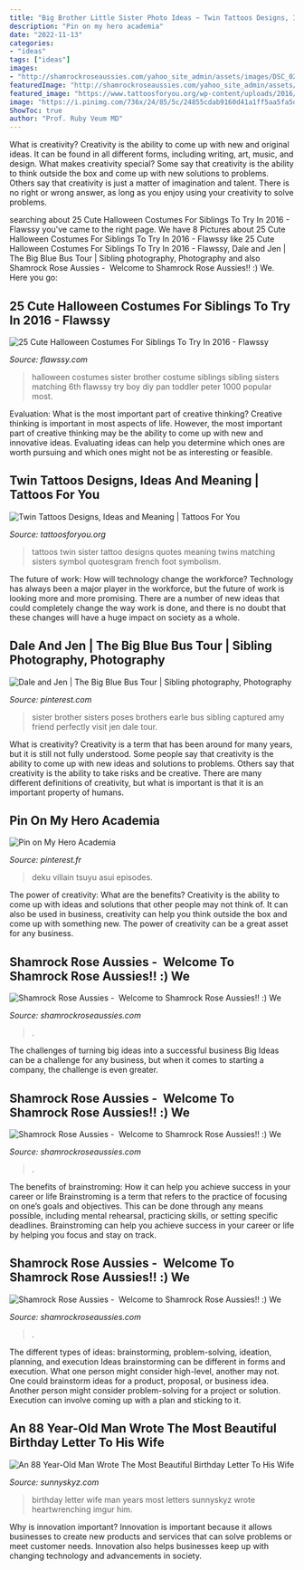 ```yaml
---
title: "Big Brother Little Sister Photo Ideas ~ Twin Tattoos Designs, Ideas And Meaning"
description: "Pin on my hero academia"
date: "2022-11-13"
categories:
- "ideas"
tags: ["ideas"]
images:
- "http://shamrockroseaussies.com/yahoo_site_admin/assets/images/DSC_0207.114214806_std.jpg"
featuredImage: "http://shamrockroseaussies.com/yahoo_site_admin/assets/images/DSC_0356.301152256_std.JPG"
featured_image: "https://www.tattoosforyou.org/wp-content/uploads/2016/03/Twin-Tattoos-for-Girls.jpg"
image: "https://i.pinimg.com/736x/24/85/5c/24855cdab9160d41a1ff5aa5fa5d3dc4--brother-sister-baby-sister.jpg"
ShowToc: true
author: "Prof. Ruby Veum MD"
---
```



What is creativity?
Creativity is the ability to come up with new and original ideas. It can be found in all different forms, including writing, art, music, and design. What makes creativity special? Some say that creativity is the ability to think outside the box and come up with new solutions to problems. Others say that creativity is just a matter of imagination and talent. There is no right or wrong answer, as long as you enjoy using your creativity to solve problems.

	

		
searching about 25 Cute Halloween Costumes For Siblings To Try In 2016 - Flawssy you've came to the right page. We have 8 Pictures about 25 Cute Halloween Costumes For Siblings To Try In 2016 - Flawssy like 25 Cute Halloween Costumes For Siblings To Try In 2016 - Flawssy, Dale and Jen | The Big Blue Bus Tour | Sibling photography, Photography and also Shamrock Rose Aussies - ﻿﻿﻿ Welcome to Shamrock Rose Aussies!! :) We. Here you go:
		
    
## 25 Cute Halloween Costumes For Siblings To Try In 2016 - Flawssy

<img loading=lazy src="http://flawssy.com/wp-content/uploads/2016/05/Peter-Pan-Brother-Sister-Sibling-Halloween-Costume.jpg" onerror="this.onerror=null;this.src='https://tse3.mm.bing.net/th?id=OIP.vz91n9ZVIDA-DDHTp_QKZgHaLH&amp;pid=15.1';" alt="25 Cute Halloween Costumes For Siblings To Try In 2016 - Flawssy">

_Source: flawssy.com_

>halloween costumes sister brother costume siblings sibling sisters matching 6th flawssy try boy diy pan toddler peter 1000 popular most. 

	

Evaluation: What is the most important part of creative thinking?
Creative thinking is important in most aspects of life. However, the most important part of creative thinking may be the ability to come up with new and innovative ideas. Evaluating ideas can help you determine which ones are worth pursuing and which ones might not be as interesting or feasible.

    
## Twin Tattoos Designs, Ideas And Meaning | Tattoos For You

<img loading=lazy src="https://www.tattoosforyou.org/wp-content/uploads/2016/03/Twin-Tattoos-for-Girls.jpg" onerror="this.onerror=null;this.src='https://tse3.mm.bing.net/th?id=OIP.cXpH5Aj5GN1zl4QfwwEV6QHaJ6&amp;pid=15.1';" alt="Twin Tattoos Designs, Ideas and Meaning | Tattoos For You">

_Source: tattoosforyou.org_

>tattoos twin sister tattoo designs quotes meaning twins matching sisters symbol quotesgram french foot symbolism. 

	

The future of work: How will technology change the workforce?
Technology has always been a major player in the workforce, but the future of work is looking more and more promising. There are a number of new ideas that could completely change the way work is done, and there is no doubt that these changes will have a huge impact on society as a whole.

    
## Dale And Jen | The Big Blue Bus Tour | Sibling Photography, Photography

<img loading=lazy src="https://i.pinimg.com/736x/24/85/5c/24855cdab9160d41a1ff5aa5fa5d3dc4--brother-sister-baby-sister.jpg" onerror="this.onerror=null;this.src='https://tse1.mm.bing.net/th?id=OIP.9NvLYWwRvk18F21ZC2mMOAHaE6&amp;pid=15.1';" alt="Dale and Jen | The Big Blue Bus Tour | Sibling photography, Photography">

_Source: pinterest.com_

>sister brother sisters poses brothers earle bus sibling captured amy friend perfectly visit jen dale tour. 

	

What is creativity?
Creativity is a term that has been around for many years, but it is still not fully understood. Some people say that creativity is the ability to come up with new ideas and solutions to problems. Others say that creativity is the ability to take risks and be creative. There are many different definitions of creativity, but what is important is that it is an important property of humans.

    
## Pin On My Hero Academia

<img loading=lazy src="https://i.pinimg.com/736x/9b/c8/2e/9bc82ed674ab1e62a09082c6c4389bef.jpg" onerror="this.onerror=null;this.src='https://tse2.mm.bing.net/th?id=OIP.z_bQRVxBaahepTSKA9rOngHaL2&amp;pid=15.1';" alt="Pin on My Hero Academia">

_Source: pinterest.fr_

>deku villain tsuyu asui episodes. 

	

The power of creativity: What are the benefits?
Creativity is the ability to come up with ideas and solutions that other people may not think of. It can also be used in business, creativity can help you think outside the box and come up with something new. The power of creativity can be a great asset for any business.

    
## Shamrock Rose Aussies - ﻿﻿﻿ Welcome To Shamrock Rose Aussies!! :) We

<img loading=lazy src="http://shamrockroseaussies.com/yahoo_site_admin/assets/images/DSC_0356.301152256_std.JPG" onerror="this.onerror=null;this.src='https://tse2.mm.bing.net/th?id=OIP.62vS6212INCukPyelDvJzAHaE-&amp;pid=15.1';" alt="Shamrock Rose Aussies - ﻿﻿﻿ Welcome to Shamrock Rose Aussies!! :) We">

_Source: shamrockroseaussies.com_

>. 

	

The challenges of turning big ideas into a successful business
Big Ideas can be a challenge for any business, but when it comes to starting a company, the challenge is even greater.

    
## Shamrock Rose Aussies - ﻿﻿﻿ Welcome To Shamrock Rose Aussies!! :) We

<img loading=lazy src="http://shamrockroseaussies.com/yahoo_site_admin/assets/images/DSC_0207.114214806_std.jpg" onerror="this.onerror=null;this.src='https://tse3.mm.bing.net/th?id=OIP.kEbsJTIKlFIXGXqcuIB81AHaFS&amp;pid=15.1';" alt="Shamrock Rose Aussies - ﻿﻿﻿ Welcome to Shamrock Rose Aussies!! :) We">

_Source: shamrockroseaussies.com_

>. 

	

The benefits of brainstroming: How it can help you achieve success in your career or life
Brainstroming is a term that refers to the practice of focusing on one’s goals and objectives. This can be done through any means possible, including mental rehearsal, practicing skills, or setting specific deadlines. Brainstroming can help you achieve success in your career or life by helping you focus and stay on track.

    
## Shamrock Rose Aussies - ﻿﻿﻿ Welcome To Shamrock Rose Aussies!! :) We

<img loading=lazy src="http://shamrockroseaussies.com/yahoo_site_admin/assets/images/DSC_0716.10500500_std.jpg" onerror="this.onerror=null;this.src='https://tse2.mm.bing.net/th?id=OIP.ywHyXSOmdryMRxNFAASMnwHaE-&amp;pid=15.1';" alt="Shamrock Rose Aussies - ﻿﻿﻿ Welcome to Shamrock Rose Aussies!! :) We">

_Source: shamrockroseaussies.com_

>. 

	

The different types of ideas: brainstorming, problem-solving, ideation, planning, and execution
Ideas brainstorming can be different in forms and execution. What one person might consider high-level, another may not. One could brainstorm ideas for a product, proposal, or business idea. Another person might consider problem-solving for a project or solution. Execution can involve coming up with a plan and sticking to it.

    
## An 88 Year-Old Man Wrote The Most Beautiful Birthday Letter To His Wife

<img loading=lazy src="https://www.sunnyskyz.com/uploads/2015/03/6fxww-grandpa-love-letter.jpg" onerror="this.onerror=null;this.src='https://tse2.mm.bing.net/th?id=OIP.geT343UXYvXCDTBNQZUS2wHaJ4&amp;pid=15.1';" alt="An 88 Year-Old Man Wrote The Most Beautiful Birthday Letter To His Wife">

_Source: sunnyskyz.com_

>birthday letter wife man years most letters sunnyskyz wrote heartwrenching imgur him. 

	

Why is innovation important?
Innovation is important because it allows businesses to create new products and services that can solve problems or meet customer needs. Innovation also helps businesses keep up with changing technology and advancements in society.

